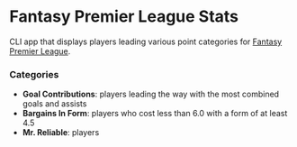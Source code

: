 # Fantasy Premier League Stats
CLI app that displays players leading various point categories for [Fantasy Premier League](https://fantasy.premierleague.com/).

### Categories
- **Goal Contributions**: players leading the way with the most combined goals and assists
- **Bargains In Form**: players who cost less than 6.0 with a form of at least 4.5
- **Mr. Reliable**: players
